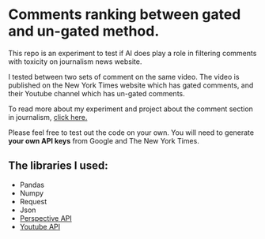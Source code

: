 # Comments ranking between gated and un-gated method.

This repo is an experiment to test if AI does play a role in filtering comments with toxicity on journalism news website.

I tested between two sets of comment on the same video. The video is published on the New York Times website which has gated comments, and their Youtube channel which has un-gated comments.

To read more about my experiment and project about the comment section in journalism, [click here.](https://www.notion.so/MS-1-Idea-in-Form-Part-3-359fedfc6a25465dbbc89240325560b6)

Please feel free to test out the code on your own. You will need to generate **your own API keys** from Google and The New York Times.

## The libraries I used:

- Pandas
- Numpy
- Request
- Json
- [Perspective API](https://www.perspectiveapi.com/#/start)
- [Youtube API](https://developers.google.com/youtube/v3)
